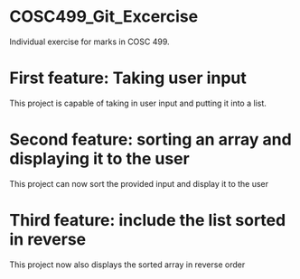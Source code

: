 # COSC499_Git_Excercise
Individual exercise for marks in COSC 499.

# First feature: Taking user input
This project is capable of taking in user input and putting it into a list.

# Second feature: sorting an array and displaying it to the user
This project can now sort the provided input and display it to the user

# Third feature: include the list sorted in reverse
This project now also displays the sorted array in reverse order